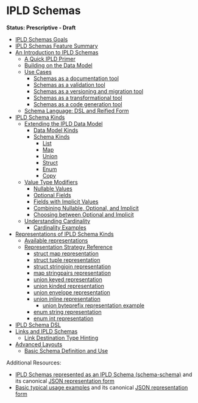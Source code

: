 IPLD Schemas
============

**Status: Prescriptive - Draft**

* [IPLD Schemas Goals](./goals.md)
* [IPLD Schemas Feature Summary](./feature-summary.md)
* [An Introduction to IPLD Schemas](./introduction.md)
  * [A Quick IPLD Primer](./introduction.md#a-quick-ipld-primer)
  * [Building on the Data Model](./introduction.md#building-on-the-data-model)
  * [Use Cases](./introduction.md#use-cases)
    * [Schemas as a documentation tool](./introduction.md#schemas-as-a-documentation-tool)
    * [Schemas as a validation tool](./introduction.md#schemas-as-a-validation-tool)
    * [Schemas as a versioning and migration tool](./introduction.md#schemas-as-a-versioning-and-migration-tool)
    * [Schemas as a transformational tool](./introduction.md#schemas-as-a-transformational-tool)
    * [Schemas as a code generation tool](./introduction.md#schemas-as-a-code-generation-tool)
  * [Schema Language: DSL and Reified Form](./introduction.md#schema-language-dsl-and-reified-form)
* [IPLD Schema Kinds](./schema-kinds.md)
  * [Extending the IPLD Data Model](./schema-kinds.md#Extending-the-IPLD-Data-Model)
    * [Data Model Kinds](./schema-kinds.md#Data-Model-Kinds)
    * [Schema Kinds](./schema-kinds.md#Schema-Kinds)
      * [List](./schema-kinds.md#List)
      * [Map](./schema-kinds.md#Map)
      * [Union](./schema-kinds.md#Union)
      * [Struct](./schema-kinds.md#Struct)
      * [Enum](./schema-kinds.md#Enum)
      * [Copy](./schema-kinds.md#Copy)
  * [Value Type Modifiers](./schema-kinds.md#Value-Type-Modifiers)
    * [Nullable Values](./schema-kinds.md#Nullable-Values)
    * [Optional Fields](./schema-kinds.md#Optional-Fields)
    * [Fields with Implicit Values](./schema-kinds.md#Fields-with-Implicit-Values)
    * [Combining Nullable, Optional, and Implicit](./schema-kinds.md#Combining-Nullable-Optional-and-Implicit)
    * [Choosing between Optional and Implicit](./schema-kinds.md#Choosing-between-Optional-and-Implicit)
  * [Understanding Cardinality](./schema-kinds.md#Understanding-Cardinality)
    * [Cardinality Examples](./schema-kinds.md#Cardinality-Examples)
* [Representations of IPLD Schema Kinds](./representations.md)
  * [Available representations](./representations.md#Available-representations)
  * [Representation Strategy Reference](./representations.md#Representation-Strategy-Reference)
    * [struct map representation](./representations.md#struct-map-representation)
    * [struct tuple representation](./representations.md#struct-tuple-representation)
    * [struct stringjoin representation](./representations.md#struct-stringjoin-representation)
    * [map stringpairs representation](./representations.md#map-stringpairs-representation)
    * [union keyed representation](./representations.md#union-keyed-representation)
    * [union kinded representation](./representations.md#union-kinded-representation)
    * [union envelope representation](./representations.md#union-envelope-representation)
    * [union inline representation](./representations.md#union-inline-representation)
      * [union byteprefix representation example](./representations.md#union-byteprefix-representation-example)
    * [enum string representation](./representations.md#enum-string-representation)
    * [enum int representation](./representations.md#enum-int-representation)
* [IPLD Schema DSL](./schema-dsl.md)
* [Links and IPLD Schemas](./links.md)
  * [Link Destination Type Hinting](./links.md#Link-destination-type-hinting)
* [Advanced Layouts](./advanced-layouts.md)
  * [Basic Schema Definition and Use](./advanced-layouts.md#Basic-schema-definition-and-use)

Additional Resources:

* [IPLD Schemas represented as an IPLD Schema (schema-schema)](schema-schema.ipldsch) and its canonical [JSON representation form](schema-schema.ipldsch.json)
* [Basic typical usage examples](examples.ipldsch) and its canonical [JSON representation form](examples.ipldsch.json)
